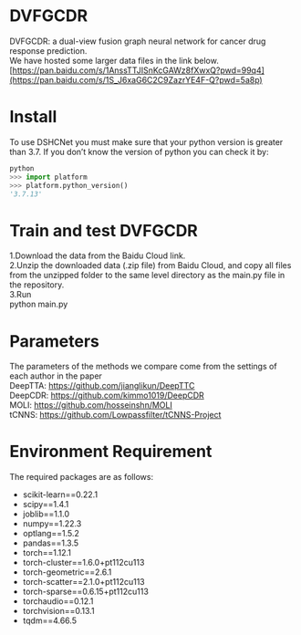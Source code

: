 #  DVFGCDR
DVFGCDR: a dual-view fusion graph neural network for cancer drug response prediction. \
We have hosted some larger data files in the link below. \
[https://pan.baidu.com/s/1AnssTTJISnKcGAWz8fXwxQ?pwd=99q4](https://pan.baidu.com/s/1S_J6xaG6C2C9ZazrYE4F-Q?pwd=5a8p)
# Install
To use DSHCNet you must make sure that your python version is greater than 3.7. If you don’t know the version of python you can check it by:
```python
python
>>> import platform
>>> platform.python_version()
'3.7.13'
```
# Train and test DVFGCDR
1.Download the data from the Baidu Cloud link. \
2.Unzip the downloaded data (.zip file) from Baidu Cloud, and copy all files from the unzipped folder to the same level directory as the main.py file in the repository. \
3.Run \
  python main.py
# Parameters
The parameters of the methods we compare come from the settings of each author in the paper \
DeepTTA: https://github.com/jianglikun/DeepTTC \
DeepCDR: https://github.com/kimmo1019/DeepCDR \
MOLI:    https://github.com/hosseinshn/MOLI \
tCNNS:   https://github.com/Lowpassfilter/tCNNS-Project
# Environment Requirement
The required packages are as follows:
- scikit-learn==0.22.1
- scipy==1.4.1
- joblib==1.1.0
- numpy==1.22.3
- optlang==1.5.2
- pandas==1.3.5
- torch==1.12.1
- torch-cluster==1.6.0+pt112cu113
- torch-geometric==2.6.1
- torch-scatter==2.1.0+pt112cu113
- torch-sparse==0.6.15+pt112cu113
- torchaudio==0.12.1
- torchvision==0.13.1
- tqdm==4.66.5

